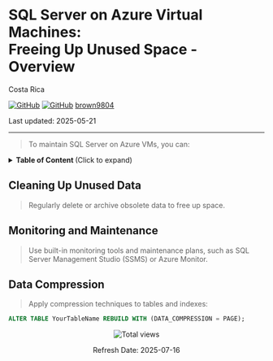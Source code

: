 # SQL Server on Azure Virtual Machines: <br/> Freeing Up Unused Space - Overview 

Costa Rica

[![GitHub](https://badgen.net/badge/icon/github?icon=github&label)](https://github.com) 
[![GitHub](https://img.shields.io/badge/--181717?logo=github&logoColor=ffffff)](https://github.com/)
[brown9804](https://github.com/brown9804)

Last updated: 2025-05-21

----------

> To maintain SQL Server on Azure VMs, you can:

<details>
<summary><b>Table of Content </b> (Click to expand)</summary>

- [Cleaning Up Unused Data](#cleaning-up-unused-data)
- [Monitoring and Maintenance](#monitoring-and-maintenance)
- [Data Compression](#data-compression)

</details>

## Cleaning Up Unused Data

> Regularly delete or archive obsolete data to free up space.

## Monitoring and Maintenance

> Use built-in monitoring tools and maintenance plans, such as SQL Server Management Studio (SSMS) or Azure Monitor.

## Data Compression

> Apply compression techniques to tables and indexes:

 ```sql
 ALTER TABLE YourTableName REBUILD WITH (DATA_COMPRESSION = PAGE);
 ```

<!-- START BADGE -->
<div align="center">
  <img src="https://img.shields.io/badge/Total%20views-55-limegreen" alt="Total views">
  <p>Refresh Date: 2025-07-16</p>
</div>
<!-- END BADGE -->
